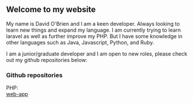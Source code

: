 ## Welcome to my website

My name is David O'Brien and I am a keen developer. Always looking to learn new things and expand my language. I am currently trying to learn laravel as well as further improve my PHP. But I have some knowledge in other languages such as Java, Javascript, Python, and Ruby.

I am a junior/graduate developer and I am open to new roles, please check out my github repositories below:

### Github repositories

PHP:<br/>
[web-app](https://github.com/davidobr/web-app)


